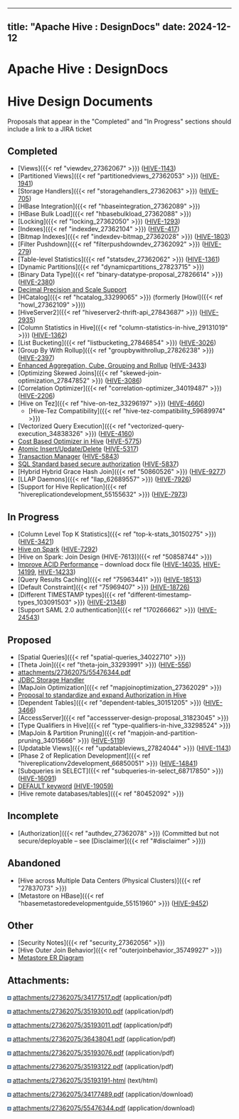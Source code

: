 ---

title: "Apache Hive : DesignDocs"
date: 2024-12-12
----------------

# Apache Hive : DesignDocs

# Hive Design Documents

Proposals that appear in the "Completed" and "In Progress" sections should include a link to a JIRA ticket

## Completed

* [Views]({{< ref "viewdev_27362067" >}}) ([HIVE-1143](https://issues.apache.org/jira/browse/HIVE-1143))
* [Partitioned Views]({{< ref "partitionedviews_27362053" >}}) ([HIVE-1941](https://issues.apache.org/jira/browse/HIVE-1941))
* [Storage Handlers]({{< ref "storagehandlers_27362063" >}}) ([HIVE-705](https://issues.apache.org/jira/browse/HIVE-705))
* [HBase Integration]({{< ref "hbaseintegration_27362089" >}})
* [HBase Bulk Load]({{< ref "hbasebulkload_27362088" >}})
* [Locking]({{< ref "locking_27362050" >}}) ([HIVE-1293](https://issues.apache.org/jira/browse/HIVE-1293))
* [Indexes]({{< ref "indexdev_27362104" >}}) ([HIVE-417](https://issues.apache.org/jira/browse/HIVE-417))
* [Bitmap Indexes]({{< ref "indexdev-bitmap_27362028" >}}) ([HIVE-1803](https://issues.apache.org/jira/browse/HIVE-1803))
* [Filter Pushdown]({{< ref "filterpushdowndev_27362092" >}}) ([HIVE-279](https://issues.apache.org/jira/browse/HIVE-279))
* [Table-level Statistics]({{< ref "statsdev_27362062" >}}) ([HIVE-1361](https://issues.apache.org/jira/browse/HIVE-1361))
* [Dynamic Partitions]({{< ref "dynamicpartitions_27823715" >}})
* [Binary Data Type]({{< ref "binary-datatype-proposal_27826614" >}}) ([HIVE-2380](https://issues.apache.org/jira/browse/HIVE-2380))
* [Decimal Precision and Scale Support](https://cwiki.apache.org/confluence/download/attachments/27362075/Hive_Decimal_Precision_Scale_Support.pdf)
* [HCatalog]({{< ref "hcatalog_33299065" >}}) (formerly [Howl]({{< ref "howl_27362109" >}}))
* [HiveServer2]({{< ref "hiveserver2-thrift-api_27843687" >}}) ([HIVE-2935](https://issues.apache.org/jira/browse/HIVE-2935))
* [Column Statistics in Hive]({{< ref "column-statistics-in-hive_29131019" >}}) ([HIVE-1362](https://issues.apache.org/jira/browse/HIVE-1362))
* [List Bucketing]({{< ref "listbucketing_27846854" >}}) ([HIVE-3026](https://issues.apache.org/jira/browse/HIVE-3026))
* [Group By With Rollup]({{< ref "groupbywithrollup_27826238" >}}) ([HIVE-2397](https://issues.apache.org/jira/browse/HIVE-2397))
* [Enhanced Aggregation, Cube, Grouping and Rollup](https://cwiki.apache.org/confluence/display/Hive/Enhanced+Aggregation,+Cube,+Grouping+and+Rollup) ([HIVE-3433](https://issues.apache.org/jira/browse/HIVE-3433))
* [Optimizing Skewed Joins]({{< ref "skewed-join-optimization_27847852" >}}) ([HIVE-3086](https://issues.apache.org/jira/browse/HIVE-3086))
* [Correlation Optimizer]({{< ref "correlation-optimizer_34019487" >}}) ([HIVE-2206](https://issues.apache.org/jira/browse/HIVE-2206))
* [Hive on Tez]({{< ref "hive-on-tez_33296197" >}}) ([HIVE-4660](https://issues.apache.org/jira/browse/HIVE-4660))
  + [Hive-Tez Compatibility]({{< ref "hive-tez-compatibility_59689974" >}})
* [Vectorized Query Execution]({{< ref "vectorized-query-execution_34838326" >}}) ([HIVE-4160](https://issues.apache.org/jira/browse/HIVE-4160))
* [Cost Based Optimizer in Hive](https://cwiki.apache.org/confluence/display/Hive/Cost-based+optimization+in+Hive) ([HIVE-5775](https://issues.apache.org/jira/browse/HIVE-5775))
* [Atomic Insert/Update/Delete](https://issues.apache.org/jira/browse/HIVE-5317) ([HIVE-5317](https://issues.apache.org/jira/browse/HIVE-5317))
* [Transaction Manager](https://issues.apache.org/jira/browse/HIVE-5843) ([HIVE-5843](https://issues.apache.org/jira/browse/HIVE-5843))
* [SQL Standard based secure authorization](https://cwiki.apache.org/confluence/download/attachments/27362075/SQL+standard+authorization+hive.pdf) ([HIVE-5837](https://issues.apache.org/jira/browse/HIVE-5837))
* [Hybrid Hybrid Grace Hash Join]({{< ref "50860526" >}}) ([HIVE-9277](https://issues.apache.org/jira/browse/HIVE-9277))
* [LLAP Daemons]({{< ref "llap_62689557" >}}) ([HIVE-7926](https://issues.apache.org/jira/browse/HIVE-7926))
* [Support for Hive Replication]({{< ref "hivereplicationdevelopment_55155632" >}}) ([HIVE-7973](https://issues.apache.org/jira/browse/HIVE-7973))

## In Progress

* [Column Level Top K Statistics]({{< ref "top-k-stats_30150275" >}}) ([HIVE-3421](https://issues.apache.org/jira/browse/HIVE-3421))
* [Hive on Spark](https://cwiki.apache.org/confluence/display/Hive/Hive+on+Spark) ([HIVE-7292](https://issues.apache.org/jira/browse/HIVE-7292))
* [Hive on Spark: Join Design (HIVE-7613)]({{< ref "50858744" >}})
* [Improve ACID Performance](https://issues.apache.org/jira/secure/attachment/12823582/Design.Document.Improving%20ACID%20performance%20in%20Hive.02.docx) – download docx file ([HIVE-14035](https://issues.apache.org/jira/browse/HIVE-14035), [HIVE-14199](https://issues.apache.org/jira/browse/HIVE-14199), [HIVE-14233](https://issues.apache.org/jira/browse/HIVE-14233))
* [Query Results Caching]({{< ref "75963441" >}}) ([HIVE-18513](https://issues.apache.org/jira/browse/HIVE-18513))
* [Default Constraint]({{< ref "75969407" >}}) [(HIVE-18726)](https://issues.apache.org/jira/browse/HIVE-18726)
* [Different TIMESTAMP types]({{< ref "different-timestamp-types_103091503" >}}) ([HIVE-21348](https://issues.apache.org/jira/browse/HIVE-21348))
* [Support SAML 2.0 authentication]({{< ref "170266662" >}}) ([HIVE-24543](https://issues.apache.org/jira/browse/HIVE-24543))

## Proposed

* [Spatial Queries]({{< ref "spatial-queries_34022710" >}})
* [Theta Join]({{< ref "theta-join_33293991" >}}) ([HIVE-556](https://issues.apache.org/jira/browse/HIVE-556))
* [attachments/27362075/55476344.pdf](/attachments/27362075/55476344.pdf)
* [JDBC Storage Handler](https://issues.apache.org/jira/secure/attachment/12474978/JDBCStorageHandler+Design+Doc.pdf)
* [MapJoin Optimization]({{< ref "mapjoinoptimization_27362029" >}})
* [Proposal to standardize and expand Authorization in Hive](https://issues.apache.org/jira/secure/attachment/12554109/Hive_Authorization_Functionality.pdf)
* [Dependent Tables]({{< ref "dependent-tables_30151205" >}}) ([HIVE-3466](https://issues.apache.org/jira/browse/HIVE-3466))
* [AccessServer]({{< ref "accessserver-design-proposal_31823045" >}})
* [Type Qualifiers in Hive]({{< ref "type-qualifiers-in-hive_33298524" >}})
* [MapJoin & Partition Pruning]({{< ref "mapjoin-and-partition-pruning_34015666" >}}) ([HIVE-5119](https://issues.apache.org/jira/browse/HIVE-5119))
* [Updatable Views]({{< ref "updatableviews_27824044" >}}) ([HIVE-1143](https://issues.apache.org/jira/browse/HIVE-1143))
* [Phase 2 of Replication Development]({{< ref "hivereplicationv2development_66850051" >}}) ([HIVE-14841](https://issues.apache.org/jira/browse/HIVE-14841))
* [Subqueries in SELECT]({{< ref "subqueries-in-select_68717850" >}}) ([HIVE-16091](https://issues.apache.org/jira/browse/HIVE-16091))
* [DEFAULT keyword](https://cwiki.apache.org/confluence/pages/viewpage.action?pageId=75977362) [(HIVE-19059)](https://issues.apache.org/jira/browse/HIVE-19059)
* [Hive remote databases/tables]({{< ref "80452092" >}})

## Incomplete

* [Authorization]({{< ref "authdev_27362078" >}}) (Committed but not secure/deployable – see [Disclaimer]({{< ref "#disclaimer" >}}))

## Abandoned

* [Hive across Multiple Data Centers (Physical Clusters)]({{< ref "27837073" >}})
* [Metastore on HBase]({{< ref "hbasemetastoredevelopmentguide_55151960" >}}) ([HIVE-9452](https://issues.apache.org/jira/browse/HIVE-9452))

## Other

* [Security Notes]({{< ref "security_27362056" >}})
* [Hive Outer Join Behavior]({{< ref "outerjoinbehavior_35749927" >}})
* [Metastore ER Diagram](https://issues.apache.org/jira/secure/attachment/12471108/HiveMetaStore.pdf)

## Attachments:

![](images/icons/bullet_blue.gif)
[attachments/27362075/34177517.pdf](/attachments/27362075/34177517.pdf) (application/pdf)

![](images/icons/bullet_blue.gif)
[attachments/27362075/35193010.pdf](/attachments/27362075/35193010.pdf) (application/pdf)

![](images/icons/bullet_blue.gif)
[attachments/27362075/35193011.pdf](/attachments/27362075/35193011.pdf) (application/pdf)

![](images/icons/bullet_blue.gif)
[attachments/27362075/36438041.pdf](/attachments/27362075/36438041.pdf) (application/pdf)

![](images/icons/bullet_blue.gif)
[attachments/27362075/35193076.pdf](/attachments/27362075/35193076.pdf) (application/pdf)

![](images/icons/bullet_blue.gif)
[attachments/27362075/35193122.pdf](/attachments/27362075/35193122.pdf) (application/pdf)

![](images/icons/bullet_blue.gif)
[attachments/27362075/35193191-html](/attachments/27362075/35193191-html) (text/html)

![](images/icons/bullet_blue.gif)
[attachments/27362075/34177489.pdf](/attachments/27362075/34177489.pdf) (application/download)

![](images/icons/bullet_blue.gif)
[attachments/27362075/55476344.pdf](/attachments/27362075/55476344.pdf) (application/download)

